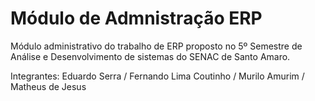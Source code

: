 # Módulo de Admnistração ERP

Módulo administrativo do trabalho de ERP proposto no 5º Semestre de Análise e Desenvolvimento de sistemas do SENAC de Santo Amaro.

Integrantes:
Eduardo Serra /
Fernando Lima Coutinho /
Murilo Amurim /
Matheus de Jesus
